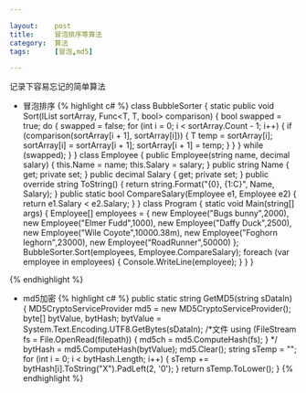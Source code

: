 ```yaml
---

layout:    post
title:     冒泡排序等算法
category:  算法
tags:      [冒泡,md5]

---
```


记录下容易忘记的简单算法

- 冒泡排序
{% highlight c# %}
 class BubbleSorter
    {
        static public void Sort(IList sortArray, Func<T, T, bool> comparison)
        {
            bool swapped = true;
            do
            {
                swapped = false;
                for (int i = 0; i < sortArray.Count - 1; i++)
                {
                    if (comparison(sortArray[i + 1], sortArray[i]))
                    {
                        T temp = sortArray[i];
                        sortArray[i] = sortArray[i + 1];
                        sortArray[i + 1] = temp;
                    }
                }
            } while (swapped);
        }
    }
    class Employee
    {
        public Employee(string name, decimal salary)
        {
            this.Name = name;
            this.Salary = salary;
        }
        public string Name { get; private set; }
        public decimal Salary { get; private set; }
        public override string ToString()
        {
            return string.Format("{0}, {1:C}", Name, Salary);
        }
        public static bool CompareSalary(Employee e1, Employee e2)
        {
            return e1.Salary < e2.Salary;
        }
    }
    class Program
    {
        static void Main(string[] args)
        {
            Employee[] employees =
           {
               new Employee("Bugs bunny",2000),
               new Employee("Elmer Fudd",1000),
               new Employee("Daffy Duck",2500),
               new Employee("Wile Coyote",10000.38m),
               new Employee("Foghorn leghorn",23000),
               new Employee("RoadRunner",50000)
           };
            BubbleSorter.Sort(employees, Employee.CompareSalary);
            foreach (var employee in employees)
            {
                Console.WriteLine(employee);
            }
        }
    }

{% endhighlight %}

- md5加密
{% highlight c# %}
 public static string GetMD5(string sDataIn)
        {
            MD5CryptoServiceProvider md5 = 
                new MD5CryptoServiceProvider();
            byte[] bytValue, bytHash;
            bytValue = System.Text.Encoding.UTF8.GetBytes(sDataIn);
/*文件       using (FileStream fs = File.OpenRead(filepath))
            {
                md5ch = md5.ComputeHash(fs);
            }
*/
            bytHash = md5.ComputeHash(bytValue);
            md5.Clear();
            string sTemp = "";
            for (int i = 0; i < bytHash.Length; i++)
            {
                sTemp += bytHash[i].ToString("X").PadLeft(2, '0');
            }
            return sTemp.ToLower();
        }
{% endhighlight %}